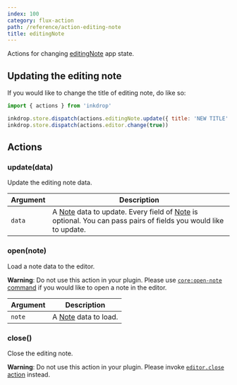 ```yaml
---
index: 100
category: flux-action
path: /reference/action-editing-note
title: editingNote
---
```


Actions for changing [editingNote](/reference/state-editing-note) app state.

## Updating the editing note

If you would like to change the title of editing note, do like so:

```js
import { actions } from 'inkdrop'

inkdrop.store.dispatch(actions.editingNote.update({ title: 'NEW TITLE' }))
inkdrop.store.dispatch(actions.editor.change(true))
```

## Actions

### update(data)

Update the editing note data.

| Argument | Description                                                                                                                    |
| -------- | ------------------------------------------------------------------------------------------------------------------------------ |
| `data`   | A [Note][note] data to update. Every field of [Note][note] is optional. You can pass pairs of fields you would like to update. |

### open(note)

Load a note data to the editor.

**Warning**: Do not use this action in your plugin. Please use [`core:open-note` command](/manual/list-of-commands#coreopen-note) if you would like to open a note in the editor.

| Argument | Description                  |
| -------- | ---------------------------- |
| `note`   | A [Note][note] data to load. |

[note]: /reference/data-models#a-nameresource-notenotea

### close()

Close the editing note.

**Warning**: Do not use this action in your plugin. Please invoke [`editor.close` action](/reference/action-editor#close) instead.
